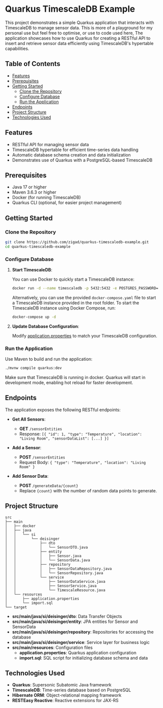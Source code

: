 # Quarkus TimescaleDB Example

This project demonstrates a simple Quarkus application that interacts with TimescaleDB to manage sensor data. This is
more of a playground for my personal use but feel free to optimise, or use to code used here, The application showcases
how to use Quarkus for creating a RESTful API to insert and retrieve sensor data efficiently using TimescaleDB's
hypertable capabilities.

## Table of Contents

- [Features](#features)
- [Prerequisites](#prerequisites)
- [Getting Started](#getting-started)
    - [Clone the Repository](#clone-the-repository)
    - [Configure Database](#configure-database)
    - [Run the Application](#run-the-application)
- [Endpoints](#endpoints)
- [Project Structure](#project-structure)
- [Technologies Used](#technologies-used)

## Features

- RESTful API for managing sensor data
- TimescaleDB hypertable for efficient time-series data handling
- Automatic database schema creation and data initialization
- Demonstrates use of Quarkus with a PostgreSQL-based TimescaleDB

## Prerequisites

- Java 17 or higher
- Maven 3.6.3 or higher
- Docker (for running TimescaleDB)
- Quarkus CLI (optional, for easier project management)

## Getting Started

### Clone the Repository

```bash
git clone https://github.com/zigad/quarkus-timescaledb-example.git
cd quarkus-timescaledb-example
```

### Configure Database

1. **Start TimescaleDB**:

   You can use Docker to quickly start a TimescaleDB instance:

   ```bash
   docker run -d --name timescaledb -p 5432:5432 -e POSTGRES_PASSWORD=yourpassword timescale/timescaledb:latest-pg14
   ```

   Alternatively, you can use the provided `docker-compose.yaml` file to start a TimescaleDB instance provided in the
   root folder.
   To start the TimescaleDB instance using Docker Compose, run:

   ```bash
   docker-compose up -d
   ```

2. **Update Database Configuration**:

   Modify [application.properties](src%2Fmain%2Fresources%2Fapplication.properties) to match your TimescaleDB
   configuration.

### Run the Application

Use Maven to build and run the application:

```bash
./mvnw compile quarkus:dev
```

Make sure that TimescaleDB is running in docker.
Quarkus will start in development mode, enabling hot reload for faster development.

## Endpoints

The application exposes the following RESTful endpoints:

- **Get All Sensors**:
    - **GET** `/sensorEntities`
    - Response: `[{ "id": 1, "type": "Temperature", "location": "Living Room", "sensorDataList": [...] }]`


- **Add a Sensor**:
    - **POST** `/sensorEntities`
    - Request Body: `{ "type": "Temperature", "location": "Living Room" }`


- **Add Sensor Data**:
    - **POST** `/generateData/{count}`
    - Replace `{count}` with the number of random data points to generate.

## Project Structure

```
src
├── main
│   ├── docker
│   ├── java
│   │   └── si
│   │       └── deisinger
│   │           ├── dto
│   │           │   └── SensorDTO.java
│   │           ├── entity
│   │           │   ├── Sensor.java
│   │           │   └── SensorData.java
│   │           ├── repository
│   │           │   ├── SensorDataRepository.java
│   │           │   └── SensorRepository.java
│   │           └── service
│   │               ├── SensorDataService.java
│   │               ├── SensorService.java
│   │               └── TimescaleResource.java
│   └── resources
│       ├── application.properties
│       └── import.sql
└── target
```

- **src/main/java/si/deisinger/dto**: Data Transfer Objects
- **src/main/java/si/deisinger/entity**: JPA entities for Sensor and SensorData
- **src/main/java/si/deisinger/repository**: Repositories for accessing the database
- **src/main/java/si/deisinger/service**: Service layer for business logic
- **src/main/resources**: Configuration files
    - **application.properties**: Quarkus application configuration
    - **import.sql**: SQL script for initializing database schema and data

## Technologies Used

- **Quarkus**: Supersonic Subatomic Java framework
- **TimescaleDB**: Time-series database based on PostgreSQL
- **Hibernate ORM**: Object-relational mapping framework
- **RESTEasy Reactive**: Reactive extensions for JAX-RS




